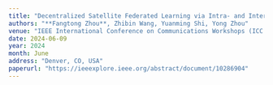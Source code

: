 ```yaml
---
title: "Decentralized Satellite Federated Learning via Intra- and Inter-Orbit Communications"
authors: "**Fangtong Zhou**, Zhibin Wang, Yuanming Shi, Yong Zhou"
venue: "IEEE International Conference on Communications Workshops (ICC Workshops)"
date: 2024-06-09
year: 2024
month: June
address: "Denver, CO, USA"
paperurl: "https://ieeexplore.ieee.org/abstract/document/10286904"
---
```

